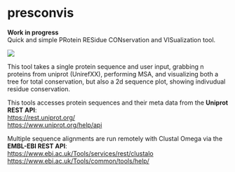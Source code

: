 # presconvis
**Work in progress**  
Quick and simple PRotein RESidue CONservation and VISualization tool.

<a href="https://github.com/DavidL-H/presconvis/pulse" alt="Activity"><img src="https://img.shields.io/github/commit-activity/m/DavidL-H/presconvis" /></a>

This tool takes a single protein sequence and user input, grabbing n proteins from uniprot (UnirefXX), performing MSA, and visualizing both a tree for total conservation, but also a 2d sequence plot, showing indivudual residue conservation.

This tools accesses protein sequences and their meta data from the **Uniprot REST API**:  
https://rest.uniprot.org/  
https://www.uniprot.org/help/api  

Multiple sequence alignments are run remotely with Clustal Omega via the **EMBL-EBI REST API**:  
https://www.ebi.ac.uk/Tools/services/rest/clustalo  
https://www.ebi.ac.uk/Tools/common/tools/help/  
